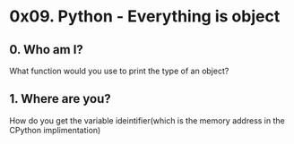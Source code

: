 # 0x09. Python - Everything is object

## 0. Who am I?
What function would you use to print the type of an object?

## 1. Where are you?
How do you get the variable ideintifier(which is the memory address in the CPython implimentation)
 
